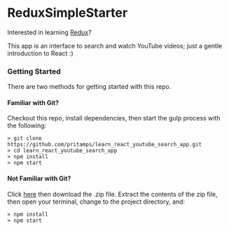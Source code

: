 # ReduxSimpleStarter

Interested in learning [Redux](https://www.udemy.com/react-redux/)?

This app is an interface to search and watch YouTube videos; just a gentle introduction to React :)

### Getting Started

There are two methods for getting started with this repo.

#### Familiar with Git?
Checkout this repo, install dependencies, then start the gulp process with the following:

```
> git clone https://github.com/pritamps/learn_react_youtube_search_app.git
> cd learn_react_youtube_search_app
> npm install
> npm start
```

#### Not Familiar with Git?
Click [here](https://github.com/StephenGrider/ReactStarter/releases) then download the .zip file.  Extract the contents of the zip file, then open your terminal, change to the project directory, and:

```
> npm install
> npm start
```
